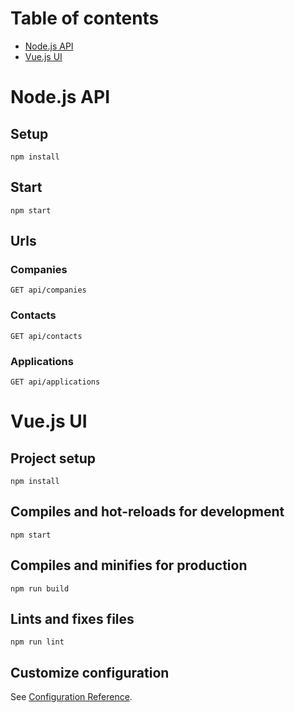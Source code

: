 Table of contents
=================

- [Node.js API](#api)
- [Vue.js UI](#ui)

# Node.js API

## Setup

```
npm install
```

## Start

```
npm start
```

## Urls

### Companies

```
GET api/companies
```

### Contacts

```
GET api/contacts
```

### Applications

```
GET api/applications
```

# Vue.js UI

## Project setup

```
npm install
```

## Compiles and hot-reloads for development

```
npm start
```

## Compiles and minifies for production

```
npm run build
```

## Lints and fixes files

```
npm run lint
```

## Customize configuration

See [Configuration Reference](https://cli.vuejs.org/config/).
